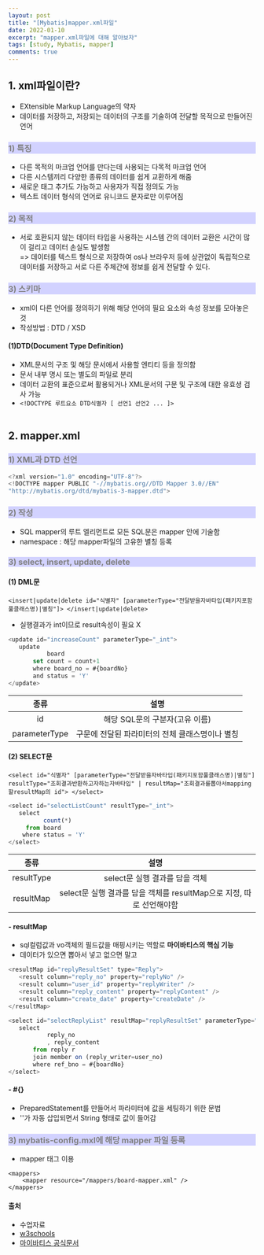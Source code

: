 ```yaml
---
layout: post
title: "[Mybatis]mapper.xml파일"
date: 2022-01-10
excerpt: "mapper.xml파일에 대해 알아보자"
tags: [study, Mybatis, mapper]
comments: true
---
```


<style>
	h3{
		background-color:#D2D2FF;
		color: gray;
	}
</style>

## 1. xml파일이란?
 
 - EXtensible Markup Language의 약자
 - 데이터를 저장하고, 저장되는 데이터의 구조를 기술하여 전달할 목적으로 만들어진 언어<br>

### 1) 특징
   - 다른 목적의 마크업 언어를 만다는데 사용되는 다목적 마크업 언어
   - 다른 시스템끼리 다양한 종류의 데이터를 쉽게 교환하게 해줌
   - 새로운 태그 추가도 가능하고 사용자가 직접 정의도 가능
   - 텍스트 데이터 형식의 언어로 유니코드 문자로만 이루어짐

### 2) 목적
   - 서로 호환되지 않는 데이터 타입을 사용하는 시스템 간의 데이터 교환은 시간이 많이 걸리고 데이터 손실도 발생함<br>
   => 데이터를 텍스트 형식으로 저장하여 os나 브라우저 등에 상관없이 독립적으로 데이터를 저장하고 서로 다른 주체간에 정보를 쉽게 전달할 수 있다.

### 3) 스키마
   - xml이 다른 언어를 정의하기 위해 해당 언어의 필요 요소와 속성 정보를 모아놓은 것
   - 작성방법 : DTD / XSD<br>
 
#### (1)DTD(Document Type Definition)
   - XML문서의 구조 및 해당 문서에서 사용할 엔티티 등을 정의함
   - 문서 내부 명시 또는 별도의 파일로 분리
   - 데이터 교환의 표준으로써 활용되거나 XML문서의 구문 및 구조에 대한 유효셩 검사 가능
   - `<!DOCTYPE 루트요소 DTD식별자 [ 선언1 선언2 ... ]>`
<br><br>

## 2. mapper.xml
### 1) XML과 DTD 선언
```javaScript
<?xml version="1.0" encoding="UTF-8"?>
<!DOCTYPE mapper PUBLIC "-//mybatis.org//DTD Mapper 3.0//EN" 
"http://mybatis.org/dtd/mybatis-3-mapper.dtd">
```

### 2) <mapper> 작성
 - SQL mapper의 루트 엘리먼트로 모든 SQL문은 mapper 안에 기술함
 - namespace : 해당 mapper파일의 고유한 별칭 등록

### 3) select, insert, update, delete
#### (1) DML문
 `<insert|update|delete id="식별자" [parameterType="전달받을자바타입(패키지포함풀클래스명)|별칭"]> </insert|update|delete>`
 - 실행결과가 int이므로 result속성이 필요 X

 ```javaScript
<update id="increaseCount" parameterType="_int">
    update
            board
        set count = count+1
        where board_no = #{boardNo}
        and status = 'Y'
</update>
 ```

 |종류|설명|
 |:---:|:---:|
 |id|해당 SQL문의 구분자(고유 이름)|
 |parameterType|구문에 전달된 파라미터의 전체 클래스명이나 별칭|


#### (2) SELECT문
 `<select id="식별자" [parameterType="전달받을자바타입(패키지포함풀클래스명)|별칭"] resultType="조회결과반환하고자하는자바타입" | resultMap="조회결과를뽑아서mapping할resultMap의 id"> </select>`

 ```javaScript
<select id="selectListCount" resultType="_int">
    select
           count(*)
      from board
     where status = 'Y'
</select>
 ```

 |종류|설명|
 |:---:|:---:|
 |resultType|select문 실행 결과를 담을 객체|
 |resultMap|select문 실행 결과를 담을 객체를 resultMap으로 지정, 따로 선언해야함|

#### - resultMap
 - sql컬럼값과 vo객체의 필드값을 매핑시키는 역할로 **마이바티스의 핵심 기능** 
 - 데이터가 있으면 뽑아서 넣고 없으면 말고

 ```javaScript
<resultMap id="replyResultSet" type="Reply">
    <result column="reply_no" property="replyNo" />
    <result column="user_id" property="replyWriter" />
    <result column="reply_content" property="replyContent" />
    <result column="create_date" property="createDate" />
</resultMap>

<select id="selectReplyList" resultMap="replyResultSet" parameterType="reply">
    select
            reply_no
            , reply_content
        from reply r
        join member on (reply_writer=user_no)
        where ref_bno = #{boardNo}
</select>
 ```

#### - #{}
 - PreparedStatement를 만들어서 파라미터에 값을 세팅하기 위한 문법
 - ''가 자동 삽입되면서 String 형태로 값이 들어감


### 3) mybatis-config.mxl에 해당 mapper 파일 등록
 - mapper 태그 이용 

```javaStript
<mappers>
    <mapper resource="/mappers/board-mapper.xml" />
</mappers>
```
 
#### 출처

  - 수업자료
  - <a href="https://www.w3schools.com/">w3schools</a>
  - <a href="https://mybatis.org/mybatis-3/ko/getting-started.html">마이바티스 공식문서</a>



